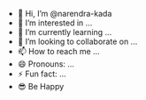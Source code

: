 - 👋 Hi, I’m @narendra-kada
- 👀 I’m interested in ...
- 🌱 I’m currently learning ...
- 💞️ I’m looking to collaborate on ...
- 📫 How to reach me ...
- 😄 Pronouns: ...
- ⚡ Fun fact: ...
- 😎 Be Happy
<!---
narendra-kada/narendra-kada is a ✨ special ✨ repository because its `README.md` (this file) appears on your GitHub profile.
You can click the Preview link to take a look at your changes.
--->
